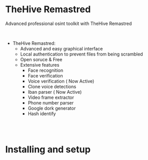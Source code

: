 <h1 aling=center>TheHive Remastred</h1>
<p>Advanced professional osint toolkit with TheHive Remastred</p><br>


- TheHive Remastred:
    - Advanced and easy graphical interface
    - Local authentication to prevent files from being scrambled
    - Open soruce & Free
    - Extensive features
        - Face recognition
        - Face verification
        - Voice verification ( Now Active)
        - Clone voice detections
        - Iban parser ( Now Active)
        - Video frame extractor
        - Phone number parser
        - Google dork generator
        - Hash identify

<br>
<br>
<h1>Installing and setup</h1>